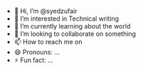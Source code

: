 - 👋 Hi, I’m @syedzufair
- 👀 I’m interested in Technical writing
- 🌱 I’m currently learning about the world
- 💞️ I’m looking to collaborate on something
- 📫 How to reach me on 
- 😄 Pronouns: ...
- ⚡ Fun fact: ...

<!---
syedzufair/syedzufair is a ✨ special ✨ repository because its `README.md` (this file) appears on your GitHub profile.
You can click the Preview link to take a look at your changes.
--->
